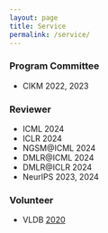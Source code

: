 ```yaml
---
layout: page
title: Service
permalink: /service/
---
```

### Program Committee
* CIKM 2022, 2023

### Reviewer
* ICML 2024
* ICLR 2024
* NGSM@ICML 2024
* DMLR@ICML 2024
* DMLR@ICLR 2024
* NeurIPS 2023, 2024

### Volunteer
* VLDB [2020](https://vldb2020.org/student-volunteer.html)
